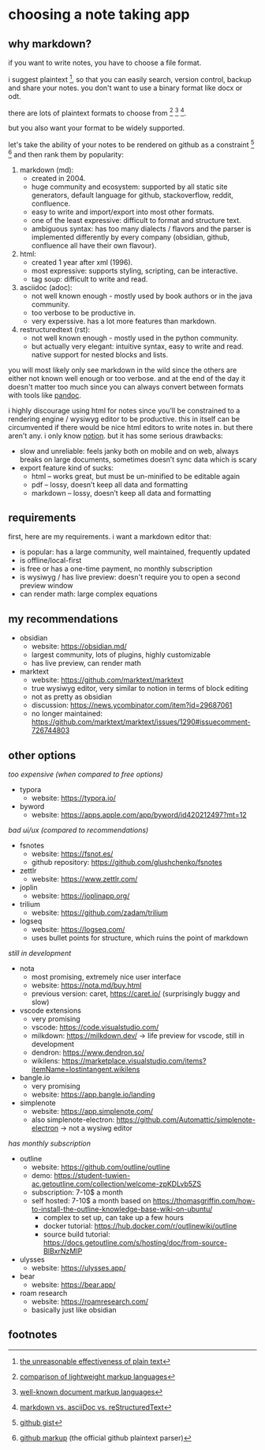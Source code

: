 # choosing a note taking app

## why markdown?

if you want to write notes, you have to choose a file format.

i suggest plaintext [^plain], so that you can easily search, version control, backup and share your notes. you don't want to use a binary format like docx or odt.

there are lots of plaintext formats to choose from [^comp1] [^comp2] [^comp3].

but you also want your format to be widely supported.

let's take the ability of your notes to be rendered on github as a constraint [^gh1] [^gh2] and then rank them by popularity:

1. markdown (md):
      - created in 2004.
      - huge community and ecosystem: supported by all static site generators, default language for github, stackoverflow, reddit, confluence.
      - easy to write and import/export into most other formats.
      - one of the least expressive: difficult to format and structure text.
      - ambiguous syntax: has too many dialects / flavors and the parser is implemented differently by every company (obsidian, github, confluence all have their own flavour).
2. html:
      - created 1 year after xml (1996).
      - most expressive: supports styling, scripting, can be interactive.
      - tag soup: difficult to write and read.
3. asciidoc (adoc):
      - not well known enough - mostly used by book authors or in the java community.
      - too verbose to be productive in.
      - very experssive. has a lot more features than markdown.
4. restructuredtext (rst):
      - not well known enough - mostly used in the python community.
      - but actually very elegant: intuitive syntax, easy to write and read. native support for nested blocks and lists.

you will most likely only see markdown in the wild since the others are either not known well enough or too verbose. and at the end of the day it doesn't matter too much since you can always convert between formats with tools like [pandoc](https://pandoc.org/).

i highly discourage using html for notes since you'll be constrained to a rendering engine / wysiwyg editor to be productive. this in itself can be circumvented if there would be nice html editors to write notes in. but there aren't any. i only know [notion](https://www.notion.so/). but it has some serious drawbacks:

- slow and unreliable: feels janky both on mobile and on web, always breaks on large documents, sometimes doesn’t sync data which is scary
- export feature kind of sucks:
     - html – works great, but must be un-minified to be editable again
     - pdf – lossy, doesn’t keep all data and formatting
     - markdown – lossy, doesn’t keep all data and formatting

## requirements

first, here are my requirements. i want a markdown editor that:

- is popular: has a large community, well maintained, frequently updated
- is offline/local-first
- is free or has a one-time payment, no monthly subscription
- is wysiwyg / has live preview: doesn't require you to open a second preview window
- can render math: large complex equations

## my recommendations

- obsidian
     - website: https://obsidian.md/
     - largest community, lots of plugins, highly customizable
     - has live preview, can render math
- marktext
     - website: https://github.com/marktext/marktext
     - true wysiwyg editor, very similar to notion in terms of block editing
     - not as pretty as obsidian
     - discussion: https://news.ycombinator.com/item?id=29687061
     - no longer maintained: https://github.com/marktext/marktext/issues/1290#issuecomment-726744803

## other options

_too expensive (when compared to free options)_

- typora
     - website: https://typora.io/
- byword
     - website: https://apps.apple.com/app/byword/id420212497?mt=12

_bad ui/ux (compared to recommendations)_

- fsnotes
     - website: https://fsnot.es/
     - github repository: https://github.com/glushchenko/fsnotes
- zettlr
     - website: https://www.zettlr.com/
- joplin
     - website: https://joplinapp.org/
- trilium
     - website: https://github.com/zadam/trilium
- logseq
     - website: https://logseq.com/
     - uses bullet points for structure, which ruins the point of markdown

_still in development_

- nota
     - most promising, extremely nice user interface
     - website: https://nota.md/buy.html
     - previous version: caret, https://caret.io/ (surprisingly buggy and slow)
- vscode extensions
     - very promising
     - vscode: https://code.visualstudio.com/
     - milkdown: https://milkdown.dev/ → life preview for vscode, still in development
     - dendron: https://www.dendron.so/
     - wikilens: https://marketplace.visualstudio.com/items?itemName=lostintangent.wikilens
- bangle.io
     - very promising
     - website: https://app.bangle.io/landing
- simplenote
     - website: https://app.simplenote.com/
     - also simplenote-electron: https://github.com/Automattic/simplenote-electron → not a wysiwg editor

_has monthly subscription_

- outline
     - website: https://github.com/outline/outline
     - demo: https://student-tuwien-ac.getoutline.com/collection/welcome-zpKDLvb5ZS
     - subscription: 7-10$ a month
     - self hosted: 7-10$ a month based on https://thomasgriffin.com/how-to-install-the-outline-knowledge-base-wiki-on-ubuntu/
          - complex to set up, can take up a few hours
          - docker tutorial: https://hub.docker.com/r/outlinewiki/outline
          - source build tutorial: https://docs.getoutline.com/s/hosting/doc/from-source-BlBxrNzMIP
- ulysses
     - website: https://ulysses.app/
- bear
     - website: https://bear.app/
- roam research
     - website: https://roamresearch.com/
     - basically just like obsidian

## footnotes

[^plain]: [the unreasonable effectiveness of plain text](https://www.youtube.com/watch?v=WgV6M1LyfNY)
[^comp1]: [comparison of lightweight markup languages](https://en.m.wikipedia.org/wiki/Lightweight_markup_language#:~:text=Comparison%20of%20language%20features)
[^comp2]: [well-known document markup languages](https://en.m.wikipedia.org/wiki/List_of_document_markup_languages#:~:text=Well%2Dknown%20document%20markup%20languages)
[^comp3]: [markdown vs. asciiDoc vs. reStructuredText](https://www.dewanahmed.com/markdown-asciidoc-restructuredtext/)
[^gh1]: [github gist](https://gist.github.com/ChrisTollefson/a3af6d902a74a0afd1c2d79aadc9bb3f)
[^gh2]: [github markup](https://github.com/github/markup) (the official github plaintext parser)
